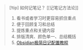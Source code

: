 > [!tip] 如何记笔记？ [[记笔记方法论]]
> 1. 看书或者学习时更容易抓住重点
> 2. 便于回顾复习和总结
> 3. 提炼重点和关键内容
> 4. 排版清爽、颜色单一、总结概括
> 5. [Obsidian极简日记配置教程](https://mp.weixin.qq.com/s?__biz=Mzg5Njk3MDUyMQ==&mid=2247487482&idx=1&sn=76a4bbff9a9e36b4565b731d51917448&scene=21#wechat_redirect)